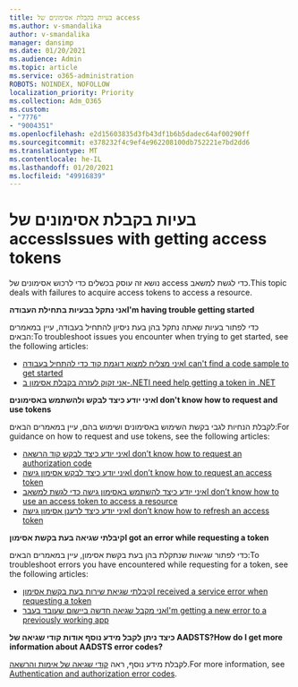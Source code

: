 ```yaml
---
title: בעיות בקבלת אסימונים של access
ms.author: v-smandalika
author: v-smandalika
manager: dansimp
ms.date: 01/20/2021
ms.audience: Admin
ms.topic: article
ms.service: o365-administration
ROBOTS: NOINDEX, NOFOLLOW
localization_priority: Priority
ms.collection: Adm_O365
ms.custom:
- "7776"
- "9004351"
ms.openlocfilehash: e2d15603835d3fb43df1b6b5dadec64af00290ff
ms.sourcegitcommit: e378232f4c9ef4e962208100db752221e7bd2dd6
ms.translationtype: MT
ms.contentlocale: he-IL
ms.lasthandoff: 01/20/2021
ms.locfileid: "49916839"
---
```

# <a name="issues-with-getting-access-tokens"></a><span data-ttu-id="48a1b-102">בעיות בקבלת אסימונים של access</span><span class="sxs-lookup"><span data-stu-id="48a1b-102">Issues with getting access tokens</span></span>

<span data-ttu-id="48a1b-103">נושא זה עוסק בכשלים כדי לרכוש אסימונים של access כדי לגשת למשאב.</span><span class="sxs-lookup"><span data-stu-id="48a1b-103">This topic deals with failures to acquire access tokens to access a resource.</span></span>

<span data-ttu-id="48a1b-104">**אני נתקל בבעיות בתחילת העבודה**</span><span class="sxs-lookup"><span data-stu-id="48a1b-104">**I'm having trouble getting started**</span></span>

<span data-ttu-id="48a1b-105">כדי לפתור בעיות שאתה נתקל בהן בעת ניסיון להתחיל בעבודה, עיין במאמרים הבאים:</span><span class="sxs-lookup"><span data-stu-id="48a1b-105">To troubleshoot issues you encounter when trying to get started, see the following articles:</span></span>

- [<span data-ttu-id="48a1b-106">איני מצליח למצוא דוגמת קוד כדי להתחיל בעבודה</span><span class="sxs-lookup"><span data-stu-id="48a1b-106">I can't find a code sample to get started</span></span>](https://docs.microsoft.com/azure/active-directory/develop/sample-v2-code) 
- [<span data-ttu-id="48a1b-107">אני זקוק לעזרה בקבלת אסימון ב-.NET</span><span class="sxs-lookup"><span data-stu-id="48a1b-107">I need help getting a token in .NET</span></span>](https://docs.microsoft.com/azure/active-directory/develop/authentication-flows-app-scenarios)

<span data-ttu-id="48a1b-108">**איני יודע כיצד לבקש ולהשתמש באסימונים**</span><span class="sxs-lookup"><span data-stu-id="48a1b-108">**I don't know how to request and use tokens**</span></span>

<span data-ttu-id="48a1b-109">לקבלת הנחיות לגבי בקשת השימוש באסימונים ושימוש בהם, עיין במאמרים הבאים:</span><span class="sxs-lookup"><span data-stu-id="48a1b-109">For guidance on how to request and use tokens, see the following articles:</span></span>

- [<span data-ttu-id="48a1b-110">איני יודע כיצד לבקש קוד הרשאה</span><span class="sxs-lookup"><span data-stu-id="48a1b-110">I don’t know how to request an authorization code</span></span>](https://docs.microsoft.com/azure/active-directory/develop/v2-oauth2-auth-code-flow#request-an-authorization-code) 
- [<span data-ttu-id="48a1b-111">איני יודע כיצד לבקש אסימון גישה</span><span class="sxs-lookup"><span data-stu-id="48a1b-111">I don’t know how to request an access token</span></span>](https://docs.microsoft.com/azure/active-directory/develop/v2-oauth2-auth-code-flow#use-the-authorization-code-to-request-an-access-token) 
- [<span data-ttu-id="48a1b-112">איני יודע כיצד להשתמש באסימון גישה כדי לגשת למשאב</span><span class="sxs-lookup"><span data-stu-id="48a1b-112">I don’t know how to use an access token to access a resource</span></span>](https://docs.microsoft.com/azure/active-directory/develop/v2-oauth2-auth-code-flow#use-the-access-token-to-access-the-resource) 
- [<span data-ttu-id="48a1b-113">איני יודע כיצד לרענן אסימון גישה</span><span class="sxs-lookup"><span data-stu-id="48a1b-113">I don’t know how to refresh an access token</span></span>](https://docs.microsoft.com/azure/active-directory/develop/v2-oauth2-auth-code-flow#refreshing-the-access-tokens)

<span data-ttu-id="48a1b-114">**קיבלתי שגיאה בעת בקשת אסימון**</span><span class="sxs-lookup"><span data-stu-id="48a1b-114">**I got an error while requesting a token**</span></span>

<span data-ttu-id="48a1b-115">כדי לפתור שגיאות שנתקלת בהן בעת בקשת אסימון, עיין במאמרים הבאים:</span><span class="sxs-lookup"><span data-stu-id="48a1b-115">To troubleshoot errors you have encountered while requesting for a token, see the following articles:</span></span>

- [<span data-ttu-id="48a1b-116">קיבלתי שגיאת שירות בעת בקשת אסימון</span><span class="sxs-lookup"><span data-stu-id="48a1b-116">I received a service error when requesting a token</span></span>](https://docs.microsoft.com/azure/active-directory/develop/reference-aadsts-error-codes) 
- [<span data-ttu-id="48a1b-117">אני מקבל שגיאה חדשה ביישום שעובד בעבר</span><span class="sxs-lookup"><span data-stu-id="48a1b-117">I'm getting a new error to a previously working app</span></span>](https://docs.microsoft.com/azure/active-directory/develop/reference-breaking-changes)

<span data-ttu-id="48a1b-118">**כיצד ניתן לקבל מידע נוסף אודות קודי שגיאה של AADSTS?**</span><span class="sxs-lookup"><span data-stu-id="48a1b-118">**How do I get more information about AADSTS error codes?**</span></span>

<span data-ttu-id="48a1b-119">לקבלת מידע נוסף, ראה [קודי שגיאה של אימות והרשאה](https://docs.microsoft.com/azure/active-directory/develop/reference-aadsts-error-codes).</span><span class="sxs-lookup"><span data-stu-id="48a1b-119">For more information, see [Authentication and authorization error codes](https://docs.microsoft.com/azure/active-directory/develop/reference-aadsts-error-codes).</span></span>





